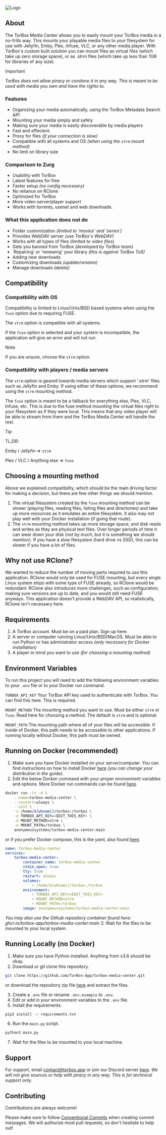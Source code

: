 ![Logo](https://raw.githubusercontent.com/TorBox-App/torbox-media-center/main/assets/header.png)

## About
The TorBox Media Center allows you to easily mount your TorBox media in a no-frills way. This mounts your playable media files to your filesystem for use with Jellyfin, Emby, Plex, Infuse, VLC, or any other media player. With TorBox's custom built solution you can mount files as virtual files (which take up zero storage space), or as .strm files (which take up less than 1GB for libraries of any size).

> [!IMPORTANT]
> *TorBox does not allow piracy or condone it in any way. This is meant to be used with media you own and have the rights to.*

### Features
- Organizing your media automatically, using the TorBox Metadata Search API
- Mounting your media simply and safely
- Making sure your media is easily discoverable by media players
- Fast and effecient.
- Proxy for files *(if your connection is slow)*
- Compatible with all systems and OS *(when using the `strm` mount method)*
- No limit on library size

### Comparison to Zurg
- Usability with TorBox
- Latest features for free
- Faster setup *(no config necessary)*
- No reliance on RClone
- Optimized for TorBox
- More video server/player support
- Works with torrents, usenet and web downloads.

### What this application does not do
- Folder customization *(limited to 'movies' and 'series')*
- Provides WebDAV server *(use TorBox's WebDAV)*
- Works with all types of files *(limited to video files)*
- Gets you banned from TorBox *(developed by TorBox team)*
- 'Repairing' or 'renewing' your library *(this is against TorBox ToS)*
- Adding new downloads
- Customizing downloads *(update/rename)*
- Manage downloads *(delete)*

## Compatibility

### Compatbility with OS
Compatibility is limited to Linux/Unix/BSD based systems when using the `fuse` option due to requiring FUSE.

The `strm` option is compatible with all systems.

If the `fuse` option is selected and your system is incompatible, the application will give an error and will not run.

> [!NOTE]
> If you are unsure, choose the `strm` option.

### Compatbility with players / media servers
The `strm` option is geared towards media servers which support '.strm' files such as Jellyfin and Emby. If using either of these options, we recommend using the `strm` mounting method.

The `fuse` option is meant to be a fallback for everything else, Plex, VLC, Infuse, etc. This is due to the fuse method mounting the virtual files right to your filesystem as if they were local. This means that any video player will be able to stream from them and the TorBox Media Center will handle the rest.

> [!TIP]
> TL;DR: 
> 
> Emby / Jellyfin => `strm`
> 
> Plex / VLC / Anything else => `fuse`


## Choosing a mounting method
Above we explained compatibility, which should be the main driving factor for making a decision, but there are few other things we should mention.

1. The virtual filesystem created by the `fuse` mounting method can be slower (playing files, reading files, listing files and directories) and take up more resources as it emulates an entire filesystem. It also may not play well with your Docker installation (if going that route).
2. The `strm` mounting method takes up more storage space, and disk reads and writes as they are physical text files. Over longer periods of time it can wear down your disk (not by much, but it is something we should mention). If you have a slow filesystem (hard drive vs SSD), this can be slower if you have a lot of files.

## Why not use RClone?
We wanted to reduce the number of moving parts required to use this application. RClone would only be used for FUSE mounting, but every single Linux system ships with some type of FUSE already, so RClone would be redundant. RClone also introduces more challenges, such as configuration, making sure versions are up to date, and you would still need FUSE anyways. This application doesn't provide a WebDAV API, so realistically, RClone isn't necessary here.

## Requirements
1. A TorBox account. Must be on a paid plan. Sign up here.
2. A server or computer running Linux/Unix/BSD/MacOS. Must be able to run Python or has administrator access *(only necessary for Docker installation)*
3. A player in mind you want to use *(for choosing a mounting method)*

## Environment Variables
To run this project you will need to add the following environment variables to your `.env` file or to your Docker run command.

`TORBOX_API_KEY` Your TorBox API key used to authenticate with TorBox. You can find this here. This is required.

`MOUNT_METHOD` The mounting method you want to use. Must be either `strm` or `fuse`. Read here for choosing a method. The default is `strm` and is optional.

`MOUNT_PATH` The mounting path where all of your files will be accessible. If inside of Docker, this path needs to be accessible to other applications. If running locally without Docker, this path must be owned.

## Running on Docker (recommended)
1. Make sure you have Docker installed on your server/computer. You can find instructions on how to install Docker [here](https://www.digitalocean.com/community/tutorials/how-to-install-and-use-docker-on-ubuntu-22-04) *(you can change your distribution in the guide)*.
2. Edit the below Docker command with your proper environment variables and options. More Docker run commands can be found [here](https://github.com/TorBox-App/torbox-media-center/docker.md).
```bash
docker run -it -d \
    --name=torbox-media-center \
    --restart=always \
    --init \
    -v /home/$(whoami)/torbox:/torbox \
    -e TORBOX_API_KEY=<EDIT_THIS_KEY> \
    -e MOUNT_METHOD=strm \
    -e MOUNT_PATH=/torbox \
    anonymoussystems/torbox-media-center:main
```
or if you prefer Docker compose, this is the yaml, also found [here](https://github.com/TorBox-App/torbox-media-center/docker-compose.yaml).
```yaml
name: torbox-media-center
services:
    torbox-media-center:
        container_name: torbox-media-center
        stdin_open: true
        tty: true
        restart: always
        volumes:
            - /home/$(whoami)/torbox:/torbox
        environment:
            - TORBOX_API_KEY=<EDIT_THIS_KEY>
            - MOUNT_METHOD=strm
            - MOUNT_PATH=/torbox
        image: anonymoussystems/torbox-media-center:main
```
*You may also use the Github repository container found here: ghcr.io/torbox-app/torbox-media-center:main*
3. Wait for the files to be mounted to your local system.

## Running Locally (no Docker)
1. Make sure you have Python installed. Anything from v3.6 should be okay.
2. Download or git clone this repository.
```bash
git clone https://github.com/TorBox-App/torbox-media-center.git
```
or download the repository zip file [here](https://github.com/TorBox-App/torbox-media-center/archive/refs/heads/main.zip) and extract the files.

3. Create a `.env` file or rename `.env.example` to `.env`.
4. Edit or add in your environment variables to the `.env` file.
5. Install the requirements.
```bash
pip3 install -r requirements.txt
```
6. Run the `main.py` script.
```bash
python3 main.py
```
7. Wait for the files to be mounted to your local machine.

## Support
For support, email [contact@torbox.app](mailto:contact@torbox.app) or join our Discord server [here](https://join-discord.torbox.app). *We will not give sources or help with piracy in any way. This is for technical support only.*

## Contributing
Contributions are always welcome!

Please make sure to follow [Conventional Commits](https://conventionalcommits.org/) when creating commit messages. We will authorize most pull requests, so don't hesitate to help out!

